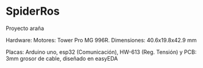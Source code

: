# SpiderRos

Proyecto araña

Hardware:
   Motores: Tower Pro MG 996R. Dimensiones: 40.6x19.8x42.9 mm

   Placas:  Arduino uno, esp32 (Comunicación), HW-613 (Reg. Tensión) y PCB: 3mm grosor de cable, diseñado en easyEDA	
